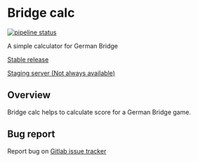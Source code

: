 # Bridge calc

[![pipeline status](https://gitlab.com/holi0317/bridge-calc/badges/master/pipeline.svg)](https://gitlab.com/holi0317/bridge-calc/commits/master)

A simple calculator for German Bridge

[Stable release](https://bridge.holi0317.net)

[Staging server (Not always available)](https://holi0317.gitlab.io/bridge-calc)

## Overview
Bridge calc helps to calculate score for a German Bridge game.

## Bug report
Report bug on [Gitlab issue tracker](https://gitlab.com/holi0317/bridge-calc/issues)
